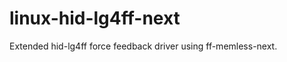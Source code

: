linux-hid-lg4ff-next
====================

Extended hid-lg4ff force feedback driver using ff-memless-next.
